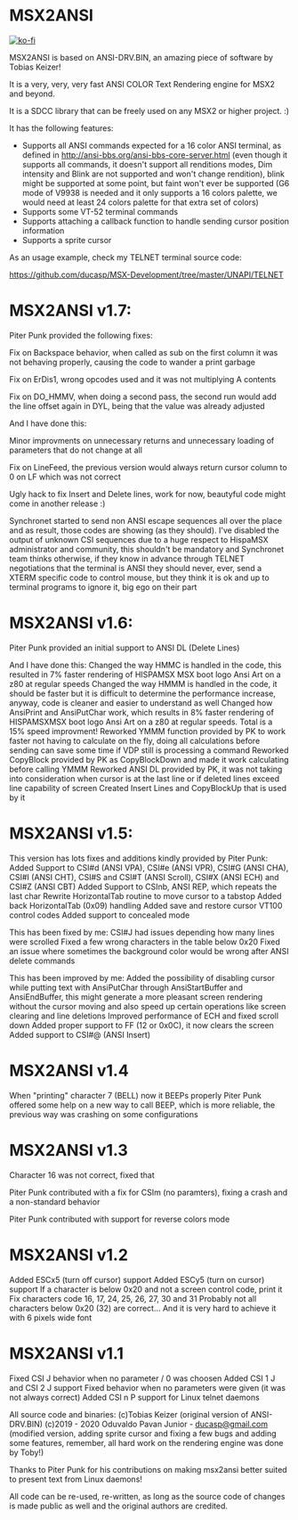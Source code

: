# MSX2ANSI

[![ko-fi](https://ko-fi.com/img/githubbutton_sm.svg)](https://ko-fi.com/R6R2BRGX6)

MSX2ANSI is based on ANSI-DRV.BIN, an amazing piece of software by Tobias Keizer!

It is a very, very, very fast ANSI COLOR Text Rendering engine for MSX2 and beyond.

It is a SDCC library that can be freely used on any MSX2 or higher project. :)

It has the following features:

- Supports all ANSI commands expected for a 16 color ANSI terminal, as defined
  in http://ansi-bbs.org/ansi-bbs-core-server.html (even though it supports all
  commands, it doesn't support all renditions modes, Dim intensity and Blink 
  are not supported and won't change rendition), blink might be supported at
  some point, but faint won't ever be supported (G6 mode of V9938 is needed and
  it only supports a 16 colors palette, we would need at least 24 colors 
  palette for that extra set of colors)
- Supports some VT-52 terminal commands
- Supports attaching a callback function to handle sending cursor position information
- Supports a sprite cursor

As an usage example, check my TELNET terminal source code:

https://github.com/ducasp/MSX-Development/tree/master/UNAPI/TELNET

# MSX2ANSI v1.7: 

Piter Punk provided the following fixes:

Fix on Backspace behavior, when called as sub on the first column it was not
behaving properly, causing the code to wander a print garbage

Fix on ErDis1, wrong opcodes used and it was not multiplying A contents

Fix on DO_HMMV, when doing a second pass, the second run would add the line
offset again in DYL, being that the value was already adjusted

And I have done this:

Minor improvments on unnecessary returns and unnecessary loading of parameters
that do not change at all

Fix on LineFeed, the previous version would always return cursor column to 0
on LF which was not correct

Ugly hack to fix Insert and Delete lines, work for now, beautyful code might
come in another release :)

Synchronet started to send non ANSI escape sequences all over the place and as
result, those codes are showing (as they should). I've disabled the output of
unknown CSI sequences due to a huge respect to HispaMSX administrator and
community, this shouldn't be mandatory and Synchronet team thinks otherwise,
if they know in advance through TELNET negotiations that the terminal is ANSI
they should never, ever, send a XTERM specific code to control mouse, but they
think it is ok and up to terminal programs to ignore it, big ego on their part

# MSX2ANSI v1.6: 

Piter Punk provided an initial support to ANSI DL (Delete Lines)

And I have done this:
Changed the way HMMC is handled in the code, this resulted in 7% faster 
rendering of HISPAMSX MSX boot logo Ansi Art on a z80 at regular speeds
Changed the way HMMM is handled in the code, it should be faster but it is 
difficult to determine the performance increase, anyway, code is cleaner and 
easier to understand as well
Changed how AnsiPrint and AnsiPutChar work, which results in 8% faster 
rendering of HISPAMSXMSX boot logo Ansi Art on a z80 at regular speeds. Total
is a 15% speed improvment!
Reworked YMMM function provided by PK to work faster not having to calculate on
the fly, doing all calculations before sending can save some time if VDP still 
is processing a command
Reworked CopyBlock provided by PK as CopyBlockDown and made it work calculating
before calling YMMM
Reworked ANSI DL provided by PK, it was not taking into consideration when 
cursor is at the last line or if deleted lines exceed line capability of screen
Created Insert Lines and CopyBlockUp that is used by it

# MSX2ANSI v1.5: 

This version has lots fixes and additions kindly provided by Piter Punk:
Added Support to CSI\#d (ANSI VPA), CSI\#e (ANSI VPR), CSI\#G (ANSI CHA), 
CSI\#I (ANSI CHT), CSI\#S and CSI\#T (ANSI Scroll), CSI\#X (ANSI ECH) and 
CSI\#Z (ANSI CBT)
Added Support to CSInb, ANSI REP, which repeats the last char
Rewrite HorizontalTab routine to move cursor to a tabstop
Added back HorizontalTab (0x09) handling
Added save and restore cursor VT100 control codes
Added support to concealed mode

This has been fixed by me:
CSI\#J had issues depending how many lines were scrolled
Fixed a few wrong characters in the table below 0x20
Fixed an issue where sometimes the background color would be wrong after ANSI 
delete commands

This has been improved by me:
Added the possibility of disabling cursor while putting text with 
AnsiPutChar through AnsiStartBuffer and AnsiEndBuffer, this might generate a 
more pleasant screen rendering without the cursor moving and also speed up 
certain operations like screen clearing and line deletions
Improved performance of ECH and fixed scroll down
Added proper support to FF (12 or 0x0C), it now clears the screen
Added support to CSI\#@ (ANSI Insert)

# MSX2ANSI v1.4

When "printing" character 7 (BELL) now it BEEPs properly
Piter Punk offered some help on a new way to call BEEP, which is more reliable, the previous way
was crashing on some configurations

# MSX2ANSI v1.3

Character 16 was not correct, fixed that

Piter Punk contributed with a fix for CSIm (no paramters), fixing a crash and a non-standard behavior

Piter Punk contributed with support for reverse colors mode

# MSX2ANSI v1.2

Added ESCx5 (turn off cursor) support
Added ESCy5 (turn on cursor) support
If a character is below 0x20 and not a screen control code, print it
Fix characters code 16, 17, 24, 25, 26, 27, 30 and 31
Probably not all characters below 0x20 (32) are correct... And it is very hard to achieve it with 6 pixels wide font


# MSX2ANSI v1.1

Fixed CSI J behavior when no parameter / 0 was choosen
Added CSI 1 J and CSI 2 J support
Fixed behavior when no parameters were given (it was not always correct)
Added CSI n P support for Linux telnet daemons

All source code and binaries: 
(c)Tobias Keizer (original version of ANSI-DRV.BIN)
(c)2019 - 2020 Oduvaldo Pavan Junior - ducasp@gmail.com (modified version, adding sprite cursor and fixing a few bugs and adding some features, remember, all hard work on the rendering engine was done by Toby!)

Thanks to Piter Punk for his contributions on making msx2ansi better suited to present text from Linux daemons!

All code can be re-used, re-written, as long as the source code of changes is made public as well and the original authors are credited.
